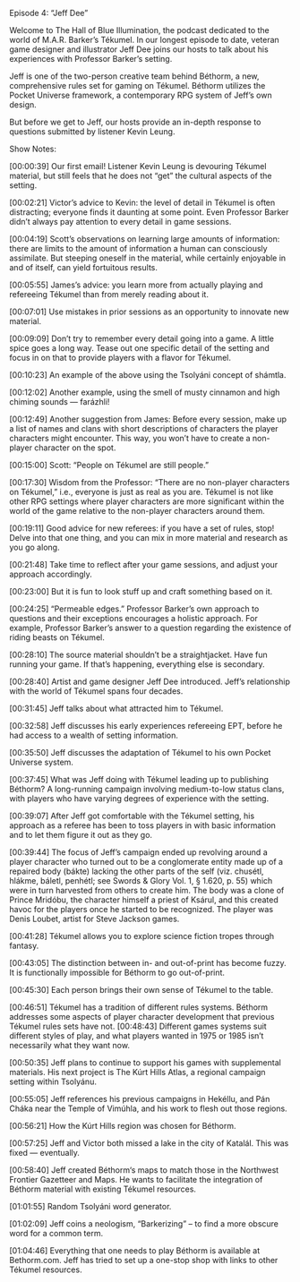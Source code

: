 Episode 4:  “Jeff Dee”

Welcome to The Hall of Blue Illumination, the podcast dedicated to the world of M.A.R. Barker’s Tékumel.  In our longest episode to date, veteran game designer and illustrator Jeff Dee joins our hosts to talk about his experiences with Professor Barker’s setting. 

Jeff is one of the two-person creative team behind Béthorm, a new, comprehensive rules set for gaming on Tékumel.  Béthorm utilizes the Pocket Universe framework, a contemporary RPG system of Jeff’s own design.

But before we get to Jeff, our hosts provide an in-depth response to questions submitted by listener Kevin Leung.

Show Notes:

[00:00:39]  Our first email!  Listener Kevin Leung is devouring Tékumel material, but still feels that he does not “get” the cultural aspects of the setting.

[00:02:21]  Victor’s advice to Kevin: the level of detail in Tékumel is often distracting; everyone finds it daunting at some point. Even Professor Barker didn’t always pay attention to every detail in game sessions.

[00:04:19]  Scott’s observations on learning large amounts of information: there are limits to the amount of information a human can consciously assimilate. But steeping oneself in the material, while certainly enjoyable in and of itself, can yield fortuitous results.

[00:05:55]  James’s advice: you learn more from actually playing and refereeing Tékumel than from merely reading about it.

[00:07:01]  Use mistakes in prior sessions as an opportunity to innovate new material.

[00:09:09]  Don’t try to remember every detail going into a game.  A little spice goes a long way.  Tease out one specific detail of the setting and focus in on that to provide players with a flavor for Tékumel.

[00:10:23]  An example of the above using the Tsolyáni concept of shámtla.

[00:12:02]  Another example, using the smell of musty cinnamon and high chiming sounds — farázhli!

[00:12:49] Another suggestion from James:  Before every session, make up a list of names and clans with short descriptions of characters the player characters might encounter.  This way, you won’t have to create a non-player character on the spot.

[00:15:00]  Scott:  “People on Tékumel are still people.”

[00:17:30]  Wisdom from the Professor:  “There are no non-player characters on Tékumel,” i.e., everyone is just as real as you are.  Tékumel is not like other RPG settings where player characters are more significant within the world of the game relative to the non-player characters around them.

[00:19:11]  Good advice for new referees: if you have a set of rules, stop! Delve into that one thing, and you can mix in more material and research as you go along.

[00:21:48]  Take time to reflect after your game sessions, and adjust your approach accordingly.

[00:23:00]  But it is fun to look stuff up and craft something based on it.

[00:24:25]  “Permeable edges.”  Professor Barker’s own approach to questions and their exceptions encourages a holistic approach.  For example, Professor Barker’s answer to a question regarding the existence of riding beasts on Tékumel.

[00:28:10]  The source material shouldn’t be a straightjacket.  Have fun running your game.  If that’s happening, everything else is secondary.

[00:28:40]  Artist and game designer Jeff Dee introduced.  Jeff’s relationship with the world of Tékumel spans four decades.

[00:31:45]  Jeff  talks about what attracted him to Tékumel.

[00:32:58]  Jeff discusses his early experiences refereeing EPT, before he had access to a wealth of setting information.

[00:35:50]  Jeff discusses the adaptation of Tékumel to his own Pocket Universe system.

[00:37:45]  What was Jeff doing with Tékumel leading up to publishing Béthorm?  A long-running campaign involving medium-to-low status clans, with players who have varying degrees of experience with the setting.

[00:39:07]  After Jeff got comfortable with the Tékumel setting, his approach as a referee has been to toss players in with basic information and to let them figure it out as they go.

[00:39:44]  The focus of Jeff’s campaign ended up revolving around a player character who turned out to be a conglomerate entity made up of a repaired body (bákte) lacking the other parts of the self (viz. chusétl, hlákme, báletl, penhétl; see Swords & Glory Vol. 1, § 1.620, p. 55) which were in turn harvested from others to create him.  The body was a clone of Prince Mridóbu, the character himself a priest of Ksárul, and this created havoc for the players once he started to be recognized.  The player was Denis Loubet, artist for Steve Jackson games.

[00:41:28]  Tékumel allows you to explore science fiction tropes through fantasy.

[00:43:05]  The distinction between in- and out-of-print has become fuzzy.  It is functionally impossible for Béthorm to go out-of-print.

[00:45:30]  Each person brings their own sense of Tékumel to the table.

[00:46:51]  Tékumel has a tradition of different rules systems.  Béthorm addresses some aspects of player character development that previous Tékumel rules sets have not.  [00:48:43]  Different games systems suit different styles of play, and what players wanted in 1975 or 1985 isn’t necessarily what they want now.

[00:50:35]  Jeff plans to continue to support his games with supplemental materials.  His next project is The Kúrt Hills Atlas, a regional campaign setting within Tsolyánu.

[00:55:05]  Jeff references his previous campaigns in Hekéllu, and Pán Cháka near the Temple of Vimúhla, and his work to flesh out those regions.

[00:56:21]  How the Kúrt Hills region was chosen for Béthorm.

[00:57:25]  Jeff and Victor both missed a lake in the city of Katalál.  This was fixed — eventually.

[00:58:40]  Jeff created Béthorm‘s maps to match those in the Northwest Frontier Gazetteer and Maps.  He wants to facilitate the integration of Béthorm material with existing Tékumel resources.

[01:01:55]  Random Tsolyáni word generator.

[01:02:09]  Jeff coins a neologism, “Barkerizing” – to find a more obscure word for a common term.

[01:04:46]  Everything that one needs to play Béthorm is available at Bethorm.com.  Jeff has tried to set up a one-stop shop with links to other Tékumel resources.

